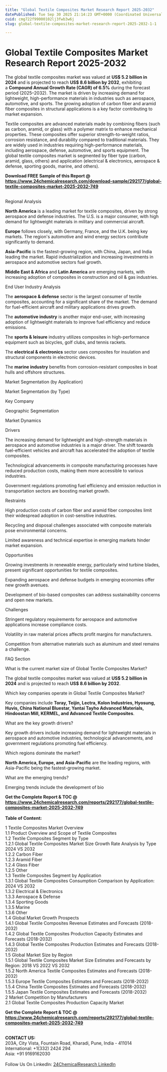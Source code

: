 ```yaml
---
title: "Global Textile Composites Market Research Report 2025-2032"
datePublished: Tue Sep 30 2025 21:14:23 GMT+0000 (Coordinated Universal Time)
cuid: cmg722f99000102lj3fwb3w6j
slug: global-textile-composites-market-research-report-2025-2032-1-1

---
```


# Global Textile Composites Market Research Report 2025-2032

<p>The global textile composites market was valued at <strong>US$ 5.2 billion in 2024</strong> and is projected to reach <strong>US$ 8.6 billion by 2032</strong>, exhibiting a <strong>Compound Annual Growth Rate (CAGR) of 6.5%</strong> during the forecast period (2025–2032). The market is driven by increasing demand for lightweight, high-performance materials in industries such as aerospace, automotive, and sports. The growing adoption of carbon fiber and aramid fiber composites in structural applications is a key factor contributing to market expansion.</p><p>
</p><p>Textile composites are advanced materials made by combining fibers (such as carbon, aramid, or glass) with a polymer matrix to enhance mechanical properties. These composites offer superior strength-to-weight ratios, corrosion resistance, and durability compared to traditional materials. They are widely used in industries requiring high-performance materials, including aerospace, defense, automotive, and sports equipment. The global textile composites market is segmented by fiber type (carbon, aramid, glass, others) and application (electrical &amp; electronics, aerospace &amp; defense, sporting goods, marine, and others).</p><div><b>Download FREE Sample of this Report @ 
            <a href="https://www.24chemicalresearch.com/download-sample/292177/global-textile-composites-market-2025-2032-749">
            https://www.24chemicalresearch.com/download-sample/292177/global-textile-composites-market-2025-2032-749</a></b></div><br><p>
Regional Analysis</p><p>
</p><p><strong>North America</strong> is a leading market for textile composites, driven by strong aerospace and defense industries. The U.S. is a major consumer, with high demand for lightweight materials in military and commercial aircraft.</p><p>
</p><p><strong>Europe</strong> follows closely, with Germany, France, and the U.K. being key markets. The region's automotive and wind energy sectors contribute significantly to demand.</p><p>
</p><p><strong>Asia-Pacific</strong> is the fastest-growing region, with China, Japan, and India leading the market. Rapid industrialization and increasing investments in aerospace and automotive sectors fuel growth.</p><p>
</p><p><strong>Middle East &amp; Africa</strong> and <strong>Latin America</strong> are emerging markets, with increasing adoption of composites in construction and oil &amp; gas industries.</p><p>
End User Industry Analysis</p><p>
</p><p>The <strong>aerospace &amp; defense</strong> sector is the largest consumer of textile composites, accounting for a significant share of the market. The demand for fuel-efficient aircraft and military applications drives growth.</p><p>
</p><p>The <strong>automotive industry</strong> is another major end-user, with increasing adoption of lightweight materials to improve fuel efficiency and reduce emissions.</p><p>
</p><p>The <strong>sports &amp; leisure</strong> industry utilizes composites in high-performance equipment such as bicycles, golf clubs, and tennis rackets.</p><p>
</p><p>The <strong>electrical &amp; electronics</strong> sector uses composites for insulation and structural components in electronic devices.</p><p>
</p><p>The <strong>marine industry</strong> benefits from corrosion-resistant composites in boat hulls and offshore structures.</p><p>
Market Segmentation (by Application)</p><p>
</p><p>
Market Segmentation (by Type)</p><p>
</p><p>
Key Company</p><p>
</p><p>
Geographic Segmentation</p><p>
</p><p>
Market Dynamics</p><p>
Drivers</p><p>
</p><p>The increasing demand for lightweight and high-strength materials in aerospace and automotive industries is a major driver. The shift towards fuel-efficient vehicles and aircraft has accelerated the adoption of textile composites.</p><p>
</p><p>Technological advancements in composite manufacturing processes have reduced production costs, making them more accessible to various industries.</p><p>
</p><p>Government regulations promoting fuel efficiency and emission reduction in transportation sectors are boosting market growth.</p><p>
Restraints</p><p>
</p><p>High production costs of carbon fiber and aramid fiber composites limit their widespread adoption in cost-sensitive industries.</p><p>
</p><p>Recycling and disposal challenges associated with composite materials pose environmental concerns.</p><p>
</p><p>Limited awareness and technical expertise in emerging markets hinder market expansion.</p><p>
Opportunities</p><p>
</p><p>Growing investments in renewable energy, particularly wind turbine blades, present significant opportunities for textile composites.</p><p>
</p><p>Expanding aerospace and defense budgets in emerging economies offer new growth avenues.</p><p>
</p><p>Development of bio-based composites can address sustainability concerns and open new markets.</p><p>
Challenges</p><p>
</p><p>Stringent regulatory requirements for aerospace and automotive applications increase compliance costs.</p><p>
</p><p>Volatility in raw material prices affects profit margins for manufacturers.</p><p>
</p><p>Competition from alternative materials such as aluminum and steel remains a challenge.</p><p>
FAQ Section</p><p>
What is the current market size of Global Textile Composites Market?</p><p>
</p><p>The global textile composites market was valued at <strong>US$ 5.2 billion in 2024</strong> and is projected to reach <strong>US$ 8.6 billion by 2032</strong>.</p><p>
Which key companies operate in Global Textile Composites Market?</p><p>
</p><p>Key companies include <strong>Toray, Teijin, Lectra, Kolon Industries, Hyosung, Huvis, China National Bluestar, Yantai Tayho Advanced Materials, Hindoostan Mill, KERMEL, and Advanced Textile Composites</strong>.</p><p>
What are the key growth drivers?</p><p>
</p><p>Key growth drivers include increasing demand for lightweight materials in aerospace and automotive industries, technological advancements, and government regulations promoting fuel efficiency.</p><p>
Which regions dominate the market?</p><p>
</p><p><strong>North America, Europe, and Asia-Pacific</strong> are the leading regions, with Asia-Pacific being the fastest-growing market.</p><p>
What are the emerging trends?</p><p>
</p><p>Emerging trends include the development of bio</p>

<div><b>Get the Complete Report & TOC @ 
            <a href="https://www.24chemicalresearch.com/reports/292177/global-textile-composites-market-2025-2032-749">
            https://www.24chemicalresearch.com/reports/292177/global-textile-composites-market-2025-2032-749</a></b></div><br>
            <b>Table of Content:</b><p>1 Textile Composites Market Overview<br />
    1.1 Product Overview and Scope of Textile Composites<br />
    1.2 Textile Composites Segment by Type<br />
        1.2.1 Global Textile Composites Market Size Growth Rate Analysis by Type 2024 VS 2032<br />
        1.2.2 Carbon Fiber<br />
        1.2.3 Aramid Fiber<br />
        1.2.4 Glass Fiber<br />
        1.2.5 Other<br />
    1.3 Textile Composites Segment by Application<br />
        1.3.1 Global Textile Composites Consumption Comparison by Application: 2024 VS 2032<br />
        1.3.2 Electrical & Electronics<br />
        1.3.3 Aerospace & Defense<br />
        1.3.4 Sporting Goods<br />
        1.3.5 Marine<br />
        1.3.6 Other<br />
    1.4 Global Market Growth Prospects<br />
        1.4.1 Global Textile Composites Revenue Estimates and Forecasts (2018-2032)<br />
        1.4.2 Global Textile Composites Production Capacity Estimates and Forecasts (2018-2032)<br />
        1.4.3 Global Textile Composites Production Estimates and Forecasts (2018-2032)<br />
    1.5 Global Market Size by Region<br />
        1.5.1 Global Textile Composites Market Size Estimates and Forecasts by Region: 2018 VS 2022 VS 2032<br />
        1.5.2 North America Textile Composites Estimates and Forecasts (2018-2032)<br />
        1.5.3 Europe Textile Composites Estimates and Forecasts (2018-2032)<br />
        1.5.4 China Textile Composites Estimates and Forecasts (2018-2032)<br />
        1.5.5 Japan Textile Composites Estimates and Forecasts (2018-2032)<br />
2 Market Competition by Manufacturers<br />
    2.1 Global Textile Composites Production Capacity Market</p>

<div><b>Get the Complete Report & TOC @ 
            <a href="https://www.24chemicalresearch.com/reports/292177/global-textile-composites-market-2025-2032-749">
            https://www.24chemicalresearch.com/reports/292177/global-textile-composites-market-2025-2032-749</a></b></div><br>

<b>CONTACT US:</b><br>
            203A, City Vista, Fountain Road, Kharadi, Pune, India - 411014<br>
            International: +1(332) 2424 294<br>
            Asia: +91 9169162030 <br><br>
            Follow Us On LinkedIn: <a href="https://www.linkedin.com/company/24chemicalresearch/">24ChemicalResearch LinkedIn</a>